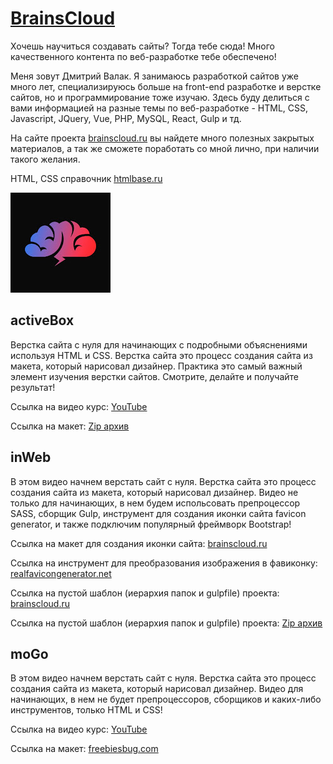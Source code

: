 # [BrainsCloud](https://www.youtube.com/@BrainsCloud)

Хочешь научиться создавать сайты? Тогда тебе сюда!
Много качественного контента по веб-разработке тебе обеспечено!

Меня зовут Дмитрий Валак. Я занимаюсь разработкой сайтов уже много лет, специализируюсь больше на front-end разработке и верстке сайтов, но и программирование тоже изучаю. Здесь буду делиться с вами информацией на разные темы по веб-разработке - HTML, CSS, Javascript, JQuery, Vue, PHP, MySQL, React, Gulp и тд.

На сайте проекта [brainscloud.ru](https://brainscloud.ru) вы найдете много полезных закрытых материалов, а так же сможете поработать со мной лично, при наличии такого желания.

HTML, CSS справочник [htmlbase.ru](https://htmlbase.ru)

![logo](data/brainsCloudLogo.jpg)


## activeBox
Верстка сайта с нуля для начинающих с подробными объяснениями используя HTML и CSS. Верстка сайта это процесс создания сайта из макета, который нарисовал дизайнер. Практика это самый важный элемент изучения верстки сайтов. Смотрите, делайте и получайте результат!

Ссылка на видео курс: [YouTube](https://www.youtube.com/watch?v=b8K_iowSriQ&list=PLoq3Accf02PVO4GvY4-UtIQkeD6tNmX_f)

Ссылка на макет: [Zip архив](data/activeBox.zip)


## inWeb
В этом видео начнем верстать сайт с нуля. Верстка сайта это процесс создания сайта из макета, который нарисовал дизайнер. Видео не только для начинающих, в нем будем испольсовать препроцессор SASS, сборщик Gulp, инструмент для создания иконки сайта favicon generator, и также подключим популярный фреймворк Bootstrap!

Ссылка на макет для создания иконки сайта: [brainscloud.ru](https://brainscloud.ru/storage/app/media/PROFHTML/favicon.png)

Ссылка на инструмент для преобразования изображения в фавиконку: [realfavicongenerator.net](https://realfavicongenerator.net/)

Ссылка на пустой шаблон (иерархия папок и gulpfile) проекта: [brainscloud.ru](https://brainscloud.ru/storage/app/media/PROFHTML/gulp-skeleton.zip)

Ссылка на пустой шаблон (иерархия папок и gulpfile) проекта: [Zip архив](data/gulp-skeleton.zip)


## moGo
В этом видео начнем верстать сайт с нуля. Верстка сайта это процесс создания сайта из макета, который нарисовал дизайнер. Видео для начинающих, в нем не будет препроцессоров, сборщиков и каких-либо инструментов, только HTML и CSS!

Ссылка на видео курс: [YouTube](https://www.youtube.com/watch?v=ltMSrSis9ww&list=PLoq3Accf02PVdUqjqPdWMG4HbEZXlhICW)

Ссылка на макет: [freebiesbug.com](https://freebiesbug.com/psd-freebies/mogo-free-one-page-psd-template/)
